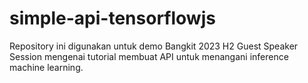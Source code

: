 # simple-api-tensorflowjs
Repository ini digunakan untuk demo Bangkit 2023 H2 Guest Speaker Session mengenai tutorial membuat API untuk menangani inference machine learning. 

